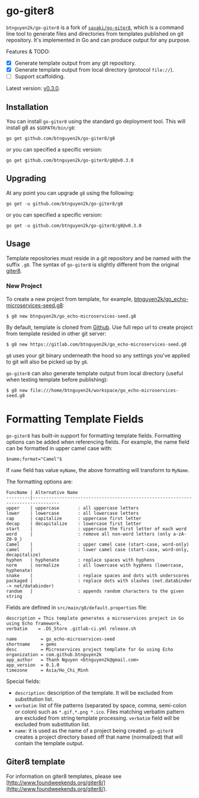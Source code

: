 # go-giter8

`btnguyen2k/go-giter8` is a fork of [`savaki/go-giter8`](https://github.com/savaki/go-giter8),
which is a command line tool to generate files and directories from templates published on git repository.
It's implemented in Go and can produce output for any purpose.

Features & TODO:
- [x] Generate template output from any git repository.
- [x] Generate template output from local directory (protocol `file://`).
- [ ] Support scaffolding.

Latest version: [v0.3.0](RELEASE-NOTES.md).

## Installation

You can install `go-giter8` using the standard go deployment tool. This will install g8 as ```$GOPATH/bin/g8```:

```
go get github.com/btnguyen2k/go-giter8/g8
```

or you can specified a specific version:

```
go get github.com/btnguyen2k/go-giter8/g8@v0.3.0
```

## Upgrading 

At any point you can upgrade `g8` using the following:

```
go get -u github.com/btnguyen2k/go-giter8/g8
```

or you can specified a specific version:

```
go get -u github.com/btnguyen2k/go-giter8/g8@v0.3.0
```

## Usage

Template repositories must reside in a git repository and be named with the suffix ```.g8```.  The syntax of `go-giter8` is slightly different from the original [giter8](https://github.com/n8han/giter8).

### New Project

To create a new project from template, for example, [btnguyen2k/go_echo-microservices-seed.g8](https://github.com/btnguyen2k/go_echo-microservices-seed.g8):

```
$ g8 new btnguyen2k/go_echo-microservices-seed.g8
```

By default, template is cloned from [Github](https://github.com). Use full repo url to create project from template resided in other git server:

```
$ g8 new https://gitlab.com/btnguyen2k/go_echo-microservices-seed.g8
```

`g8` uses your git binary underneath the hood so any settings you've applied to git will also be picked up by `g8`.

`go-giter8` can also generate template output from local directory (useful when testing template before publishing):

```
$ g8 new file:///home/btnguyen2k/workspace/go_echo-microservices-seed.g8
```

# Formatting Template Fields

`go-giter8` has built-in support for formatting template fields. Formatting options can be added when referencing fields. For example, the name field can be formatted in upper camel case with:

```
$name;format="Camel"$
```

If `name` field has value `myName`, the above formatting will transform to `MyName`.

The formatting options are:

    FuncName | Alternative Name
    ---------|--------------------------------------------------------------------------------
    upper    | uppercase       : all uppercase letters
    lower    | lowercase       : all lowercase letters
    cap      | capitalize      : uppercase first letter
    decap    | decapitalize    : lowercase first letter
    start    |                 : uppercase the first letter of each word
    word     |                 : remove all non-word letters (only a-zA-Z0-9_)
    Camel    |                 : upper camel case (start-case, word-only)
    camel    |                 : lower camel case (start-case, word-only, decapitalize)
    hyphen   | hyphenate       : replace spaces with hyphens
    norm     | normalize       : all lowercase with hyphens (lowercase, hyphenate)
    snake    |                 : replace spaces and dots with underscores
    packaged |                 : replace dots with slashes (net.databinder -> net/databinder)
    random   |                 : appends random characters to the given string

Fields are defined in `src/main/g8/default.properties` file:

```
description = This template generates a microservices project in Go using Echo framework.
verbatim    = .DS_Store .gitlab-ci.yml release.sh

name         = go_echo-microservices-seed
shortname    = gems
desc         = Microservices project template for Go using Echo
organization = com.github.btnguyen2k
app_author   = Thanh Nguyen <btnguyen2k@gmail.com>
app_version  = 0.1.0
timezone     = Asia/Ho_Chi_Minh
```

Special fields:
- `description`: description of the template. It will be excluded from substitution list.
- `verbatim`:  list of file patterns (separated by space, comma, semi-colon or colon) such as `*.gif,*.png *.ico`. Files matching verbatim pattern are excluded from string template processing. `verbatim` field will be excluded from substitution list.
- `name`: it is used as the name of a project being created. `go-giter8` creates a project directory based off that name (normalized) that will contain the template output.

## Giter8 template

For information on giter8 templates, please see [http://www.foundweekends.org/giter8/](http://www.foundweekends.org/giter8/).
